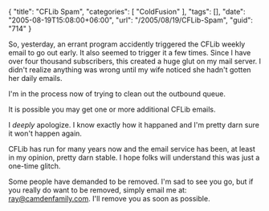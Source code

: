{
	"title": "CFLib Spam",
	"categories": [
		"ColdFusion"
	],
	"tags": [],
	"date": "2005-08-19T15:08:00+06:00",
	"url": "/2005/08/19/CFLib-Spam",
	"guid": "714"
}

So, yesterday, an errant program accidently triggered the CFLib weekly email to go out early. It also seemed to trigger it a few times. Since I have over four thousand subscribers, this created a huge glut on my mail server. I didn't realize anything was wrong until my wife noticed she hadn't gotten her daily emails.

I'm in the process now of trying to clean out the outbound queue. 

It is possible you may get one or more additional CFLib emails.

I <i>deeply</i> apologize. I know exactly how it happaned and I'm pretty darn sure it won't happen again. 

CFLib has run for many years now and the email service has been, at least in my opinion, pretty darn stable. I hope folks will understand this was just a one-time glitch. 

Some people have demanded to be removed. I'm sad to see you go, but if you really do want to be removed, simply email me at: ray@camdenfamily.com. I'll remove you as soon as possible.